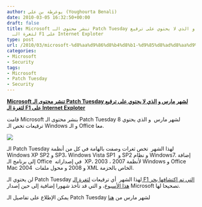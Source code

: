 ```yaml
---
author: يوغرطة بن علي (Youghourta Benali)
date: 2010-03-05 16:32:50+00:00
draft: false
title: Microsoft تنشر محتوى الـ Patch Tuesday لشهر مارس و الذي لا يحتوي على ترقيع
  لثغرة الـ F1 على Internet Exploter
type: post
url: /2010/03/microsoft-%d8%aa%d9%86%d8%b4%d8%b1-%d9%85%d8%ad%d8%aa%d9%88%d9%89-%d8%a7%d9%84%d9%80-patch-tuesday-%d9%84%d8%b4%d9%87%d8%b1-%d9%85%d8%a7%d8%b1%d8%b3-%d9%88-%d8%a7%d9%84%d8%b0%d9%8a-%d9%84%d8%a7-%d9%8a/
categories:
- Microsoft
- Security
tags:
- Microsoft
- Patch Tuesday
- Security
---
```


[**Microsoft تنشر محتوى الـ Patch Tuesday لشهر مارس و الذي لا يحتوي على ترقيع لثغرة الـ F1 على Internet Exploter**](http://www.it-scoop.com/2010/03/microsoft-%d8%aa%d9%86%d8%b4%d8%b1-%d9%85%d8%ad%d8%aa%d9%88%d9%89-%d8%a7%d9%84%d9%80-patch-tuesday-%d9%84%d8%b4%d9%87%d8%b1-%d9%85%d8%a7%d8%b1%d8%b3-%d9%88-%d8%a7%d9%84%d8%b0%d9%8a-%d9%84%d8%a7-%d9%8a/)


قامت Microsoft بنشر محتوى الـ Patch Tuesday لشهر مارس  و الذي يحتوي 8 ترقيعات تخص الـ Windows و الـ Office معا.

[![](http://www.it-scoop.com/wp-content/uploads/2009/11/microsoft-patch.jpg)
](http://www.it-scoop.com/2010/03/microsoft-%d8%aa%d9%86%d8%b4%d8%b1-%d9%85%d8%ad%d8%aa%d9%88%d9%89-%d8%a7%d9%84%d9%80-patch-tuesday-%d9%84%d8%b4%d9%87%d8%b1-%d9%85%d8%a7%d8%b1%d8%b3-%d9%88-%d8%a7%d9%84%d8%b0%d9%8a-%d9%84%d8%a7-%d9%8a/)

الـ Patch Tuesday لهذا الشهر  تخص ثغرات وصفت بالهامة في كل من أنظمة Windows XP SP2 و SP3، Windows Vista SP1  و SP2 و نظام Windows7. إضافة إلى برنامج الـ Office  في إصداراته  XP، 2003 ، 2007 لأنظمة Windows و Office Mac 2004  و 2008 و محول ملفات XML الخاص بالحزمة.

لن يحتوي الـ Patch Tuesday لهذا الشهر  أي ترقيعات [لثغرة الـ F1 التي تم اكتشافها بحر هذا الأسبوع](../../../../../2010/03/%d8%ab%d8%ba%d8%b1%d8%a9-%d8%ac%d8%af%d9%8a%d8%af%d8%a9-%d9%81%d9%8a-%d8%a7%d9%84%d9%80-internet-explorer-%d8%aa%d8%ac%d8%b9%d9%84-%d8%a7%d8%b3%d8%aa%d8%b9%d9%85%d8%a7%d9%84-%d9%85%d9%81%d8%aa%d8%a7/)، و التي قد تأخذ شهورا إضافية إلى حين إصدار Microsoft تصحيحا لها.

يمكن الإطلاع على تفاصيل الـ Patch Tuesday لشهر مارس من [هنا](http://www.microsoft.com/technet/security/bulletin/ms10-mar.mspx/)
